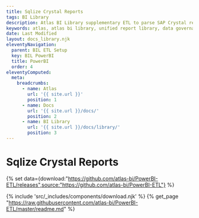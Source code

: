 ```yaml
---
title: Sqlize Crystal Reports
tags: BI Library
description: Atlas BI Library supplementary ETL to parse SAP Crystal report templates, and connect to APIs to gather report data.
keywords: atlas, atlas bi library, unified report library, data governance, database, etl, crystal, sap reports, sql
date: Last Modified
layout: docs_library.njk
eleventyNavigation:
  parent: BIL ETL Setup
  key: BIL PowerBI
  title: PowerBI
  order: 4
eleventyComputed:
  meta:
    breadcrumbs:
      - name: Atlas
        url: '{{ site.url }}'
        position: 1
      - name: Docs
        url: '{{ site.url }}/docs/'
        position: 2
      - name: BI Library
        url: '{{ site.url }}/docs/library/'
        position: 3
---
```


# Sqlize Crystal Reports

{% set data={download:"https://github.com/atlas-bi/PowerBI-ETL/releases",source:"https://github.com/atlas-bi/PowerBI-ETL"} %}

{% include 'src/_includes/components/download.njk' %}
{% get_page "https://raw.githubusercontent.com/atlas-bi/PowerBI-ETL/master/readme.md" %}
